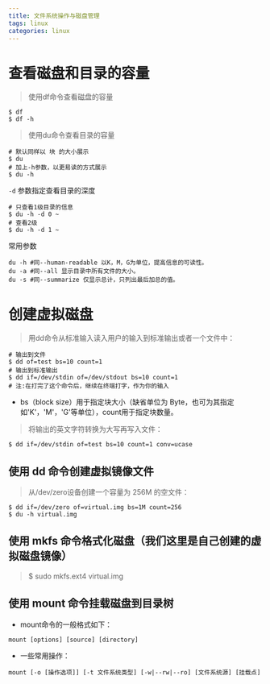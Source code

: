 ```yaml
---
title: 文件系统操作与磁盘管理
tags: linux
categories: linux
---
```


# 查看磁盘和目录的容量

> 使用df命令查看磁盘的容量
```
$ df
$ df -h
```

> 使用du命令查看目录的容量

```
# 默认同样以 块 的大小展示
$ du
# 加上-h参数，以更易读的方式展示
$ du -h
```

`-d` 参数指定查看目录的深度
```
# 只查看1级目录的信息
$ du -h -d 0 ~
# 查看2级
$ du -h -d 1 ~
```
常用参数
```
du -h #同--human-readable 以K，M，G为单位，提高信息的可读性。
du -a #同--all 显示目录中所有文件的大小。
du -s #同--summarize 仅显示总计，只列出最后加总的值。
```

# 创建虚拟磁盘
> 用dd命令从标准输入读入用户的输入到标准输出或者一个文件中：

```
# 输出到文件
$ dd of=test bs=10 count=1
# 输出到标准输出
$ dd if=/dev/stdin of=/dev/stdout bs=10 count=1
# 注:在打完了这个命令后，继续在终端打字，作为你的输入
```
- bs（block size）用于指定块大小（缺省单位为 Byte，也可为其指定如'K'，'M'，'G'等单位），count用于指定块数量。

> 将输出的英文字符转换为大写再写入文件：
```
$ dd if=/dev/stdin of=test bs=10 count=1 conv=ucase
```

## 使用 dd 命令创建虚拟镜像文件
> 从/dev/zero设备创建一个容量为 256M 的空文件：
```
$ dd if=/dev/zero of=virtual.img bs=1M count=256
$ du -h virtual.img
```

## 使用 mkfs 命令格式化磁盘（我们这里是自己创建的虚拟磁盘镜像）
> $ sudo mkfs.ext4 virtual.img

## 使用 mount 命令挂载磁盘到目录树
- mount命令的一般格式如下：
```
mount [options] [source] [directory]
```
- 一些常用操作：
```
mount [-o [操作选项]] [-t 文件系统类型] [-w|--rw|--ro] [文件系统源] [挂载点]
```



